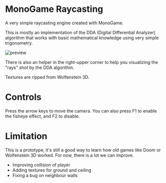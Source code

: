# MonoGame Raycasting

A very simple raycasting engine created with MonoGame.

This is mostly an implementation of the DDA (Digital Differential Analyzer) algorithm that works with basic mathematical knowledge using very simple trigonometry.

![preview](https://user-images.githubusercontent.com/8725004/52869265-8c6d7980-3145-11e9-917d-47a5057daa6f.png)

There is also an helper in the right-upper corner to help you visualizing the "rays" shot by the DDA algorithm.

Textures are ripped from Wolfenstein 3D.

# Controls

Press the arrow keys to move the camera. You can also press F1 to enable the fisheye effect, and F2 to disable.

# Limitation

This is a prototype, it's still a good way to learn how old games like Doom or Wolfenstein 3D worked. For now, there is a lot we can improve.

- Improving collision of player
- Adding textures for ground and ceiling
- Fixing a bug on neighbour walls
